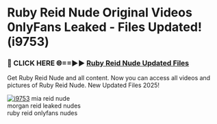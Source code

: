 # Ruby Reid Nude Original Videos 0nlyFans Leaked - Files Updated! (i9753)

<h3>🔴 CLICK HERE 🌐==►► <a href="https://tinyurl.com/yrmya6cz" rel="nofollow">Ruby Reid Nude Updated Files</a></h3>

Get Ruby Reid Nude and all content. Now you can access all videos and pictures of Ruby Reid Nude. New Updated Files 2025!

[![i9753](https://i.imgur.com/FMdXYCs.gif)](https://tinyurl.com/yrmya6cz)
mia reid nude<br>
morgan reid leaked nudes<br>
ruby reid onlyfans nudes